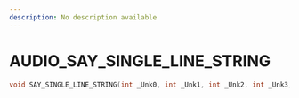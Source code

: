 ```yaml
---
description: No description available 
---
```


# AUDIO\_SAY_SINGLE_LINE_STRING

```cpp
void SAY_SINGLE_LINE_STRING(int _Unk0, int _Unk1, int _Unk2, int _Unk3, int _Unk4, int _Unk5, int _Unk6, int _Unk7);
```